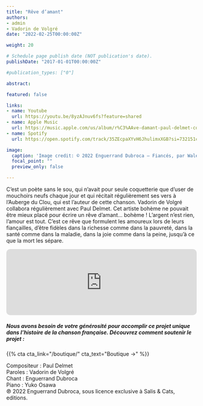 ```yaml
---
title: "Rêve d’amant"
authors:
- admin
- Vadorin de Volgré
date: "2022-02-25T00:00:00Z"

weight: 20

# Schedule page publish date (NOT publication's date).
publishDate: "2017-01-01T00:00:00Z"

#publication_types: ["0"]

abstract: 

featured: false

links:
- name: Youtube
  url: https://youtu.be/8yzAJnuv6fs?feature=shared
- name: Apple Music
  url: https://music.apple.com/us/album/r%C3%AAve-damant-paul-delmet-complete-songs/1606735492?i=1606735503
- name: Spotify
  url: https://open.spotify.com/track/35ZEcpaXYvH6JhulimxXGB?si=732151c51e4b497d

image:
  caption: 'Image credit: © 2022 Enguerrand Dubroca – Fiancés, par Walery aux éditions Bergeret / Collection Lequy http://fantaisiesbergeret.free.fr'
  focal_point: ""
  preview_only: false

---
```


C’est un poète sans le sou, qui n’avait pour seule coquetterie que d’user de mouchoirs neufs chaque jour et qui récitait régulièrement ses vers à l’Auberge du Clou, qui est l’auteur de cette chanson. Vadorin de Volgré collabora régulièrement avec Paul Delmet. Cet artiste bohème ne pouvait être mieux placé pour écrire un rêve d’amant… bohème ! L’argent n’est rien, l’amour est tout. C’est ce rêve que formulent les amoureux lors de leurs fiançailles, d’être fidèles dans la richesse comme dans la pauvreté, dans la santé comme dans la maladie, dans la joie comme dans la peine, jusqu’à ce que la mort les sépare.


<iframe allow="autoplay *; encrypted-media *; fullscreen *; clipboard-write" frameborder="0" height="175" style="width:100%;max-width:720px;overflow:hidden;border-radius:10px;" sandbox="allow-forms allow-popups allow-same-origin allow-scripts allow-storage-access-by-user-activation allow-top-navigation-by-user-activation" src="https://embed.music.apple.com/us/album/r%C3%AAve-damant-paul-delmet-complete-songs/1606735492?i=1606735503"></iframe>

##### Nous avons besoin de votre générosité pour accomplir ce projet unique dans l’histoire de la chanson française. Découvrez comment soutenir le projet :
{{% cta cta_link="/boutique/" cta_text="Boutique →" %}}

<p>Compositeur : Paul Delmet <br>
Paroles : Vadorin de Volgré<br>
Chant : Enguerrand Dubroca<br>
Piano : Yuko Osawa<br>
℗ 2022 Enguerrand Dubroca, sous licence exclusive à Salis & Cats, editions.</p>



